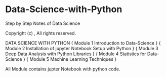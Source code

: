 # Data-Science-with-Python
Step by Step Notes of Data Science

Copyright (c) <year>, <copyright holder>
All rights reserved.

  
DATA SCIENCE WITH PYTHON
  { Module 1 Introduction to Data-Science }
  { Module 2 Installation of jupyter Notebook Setup with Python }
  { Module 3 Deep Data Analysis with Python Libraries }
  { Module 4 Statistics for Data-Science }
  { Module 5 Machine Learning Techniques }
  
  
  
All Module contains jupter Notebook with python code.  
